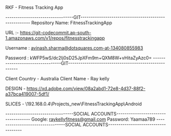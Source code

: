 RKF - Fitness Tracking App

---------------------------------GIT-----------------------------------------------------
Repository Name: FitnessTrackingApp

URL :- https://git-codecommit.ap-south-1.amazonaws.com/v1/repos/fitnesstrackingapp

Username : avinash.sharma@dotsquares.com-at-134080855983

Password : kWFP5wS/dc2Ij0sD25JpXFm9m+QXM8W+vHitaZyAzc0=
---------------------------------GIT-----------------------------------------------------

Client Country - Australia
Client Name - Ray kelly

DESIGN - https://xd.adobe.com/view/08a2abd1-72e8-4d37-88f2-a37bca419007-5df1/

SLICES - \\192.168.0.4\Projects_new\FitnessTrackingApp\Android

---------------------------------SOCIAL ACCOUNTS------------------------------------
Google:
raykellyfitness@gmail.com
Password: Yaamaa789
---------------------------------SOCIAL ACCOUNTS------------------------------------
